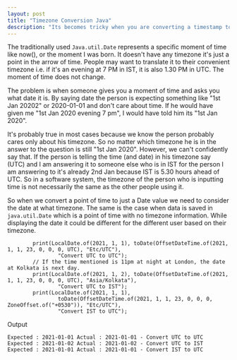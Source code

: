 ```yaml
---
layout: post
title: "Timezone Conversion Java"
description: "Its becomes tricky when you are converting a timestamp to a date, especially between java.util.Date and say java.time.LocalDate"
---
```


The traditionally used `Java.util.Date` represents a specific moment of time like now(), or the moment I was born.
It doesn't have any timezone it's just a point in the arrow of time. People may want to translate it to their convenient timezone i.e. if it's an evening at 7 PM in IST, it is also 1.30 PM in UTC. The moment of time does not change.
      
The problem is when someone gives you a moment of time and asks you what date it is. By saying date the person is expecting something like "1st Jan 20202" or 2020-01-01 and don't care about time. If he would have given me "1st Jan 2020 evening 7 pm", I would have told him its "1st Jan 2020". 
      
It's probably true in most cases because we know the person probably cares only about his timezone. So no matter which timezone he is in the answer to the question is still "1st Jan 2020". However, we can't confidently say that. If the person is telling the time (and date) in his timezone say (UTC) and I am answering it to someone else who is in IST for the person I am answering to it's already 2nd Jan because IST is 5.30 hours ahead of UTC. So in a software system, the timezone of the person who is inputting time is not necessarily the same as the other people using it.
      
So when we convert a point of time to just a Date value we need to consider the date at what timezone. The same is the case when data is saved in `java.util.Date` which is a point of time with no timezone information. While displaying the date it could be different for the different user based on their timezone.

```
        print(LocalDate.of(2021, 1, 1), toDate(OffsetDateTime.of(2021, 1, 1, 23, 0, 0, 0, UTC), "Etc/UTC"),
                "Convert UTC to UTC");
        // If the time mentioned is 11pm at night at London, the date at Kolkata is next day.
        print(LocalDate.of(2021, 1, 2), toDate(OffsetDateTime.of(2021, 1, 1, 23, 0, 0, 0, UTC), "Asia/Kolkata"),
                "Convert UTC to IST");
        print(LocalDate.of(2021, 1, 1),
                toDate(OffsetDateTime.of(2021, 1, 1, 23, 0, 0, 0, ZoneOffset.of("+0530")), "Etc/UTC"),
                "Convert IST to UTC");
```
Output
```
Expected : 2021-01-01 Actual : 2021-01-01 - Convert UTC to UTC
Expected : 2021-01-02 Actual : 2021-01-02 - Convert UTC to IST
Expected : 2021-01-01 Actual : 2021-01-01 - Convert IST to UTC
```
